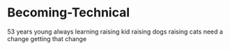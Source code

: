 # Becoming-Technical
53 years young
always learning
raising kid
raising dogs
raising cats
need a change 
getting that change
